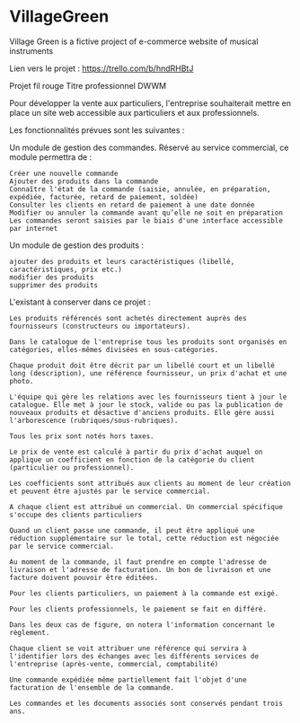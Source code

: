 

# VillageGreen

Village Green is a fictive project of e-commerce website of musical instruments

Lien vers le projet : https://trello.com/b/hndRHBtJ


Projet fil rouge Titre professionnel DWWM

Pour développer la vente aux particuliers, l'entreprise souhaiterait mettre en place un site web accessible aux particuliers et aux professionnels.

Les fonctionnalités prévues sont les suivantes :

Un module de gestion des commandes. Réservé au service commercial, ce module permettra de :

    Créer une nouvelle commande
    Ajouter des produits dans la commande
    Connaître l'état de la commande (saisie, annulée, en préparation, expédiée, facturée, retard de paiement, soldée)
    Consulter les clients en retard de paiement à une date donnée
    Modifier ou annuler la commande avant qu’elle ne soit en préparation
    Les commandes seront saisies par le biais d'une interface accessible par internet

Un module de gestion des produits :

    ajouter des produits et leurs caractéristiques (libellé, caractéristiques, prix etc.)
    modifier des produits
    supprimer des produits

L'existant à conserver dans ce projet :

    Les produits référencés sont achetés directement auprès des fournisseurs (constructeurs ou importateurs).

    Dans le catalogue de l'entreprise tous les produits sont organisés en catégories, elles-mêmes divisées en sous-catégories.

    Chaque produit doit être décrit par un libellé court et un libellé long (description), une référence fournisseur, un prix d'achat et une photo.

    L'équipe qui gère les relations avec les fournisseurs tient à jour le catalogue. Elle met à jour le stock, valide ou pas la publication de nouveaux produits et désactive d'anciens produits. Elle gère aussi l'arborescence (rubriques/sous-rubriques).

    Tous les prix sont notés hors taxes.

    Le prix de vente est calculé à partir du prix d'achat auquel on applique un coefficient en fonction de la catégorie du client (particulier ou professionnel).

    Les coefficients sont attribués aux clients au moment de leur création et peuvent être ajustés par le service commercial.

    A chaque client est attribué un commercial. Un commercial spécifique s'occupe des clients particuliers

    Quand un client passe une commande, il peut être appliqué une réduction supplémentaire sur le total, cette réduction est négociée par le service commercial.

    Au moment de la commande, il faut prendre en compte l'adresse de livraison et l'adresse de facturation. Un bon de livraison et une facture doivent pouvoir être éditées.

    Pour les clients particuliers, un paiement à la commande est exigé.

    Pour les clients professionnels, le paiement se fait en différé.

    Dans les deux cas de figure, on notera l'information concernant le règlement.

    Chaque client se voit attribuer une référence qui servira à l'identifier lors des échanges avec les différents services de l'entreprise (après-vente, commercial, comptabilité)

    Une commande expédiée même partiellement fait l'objet d'une facturation de l'ensemble de la commande.

    Les commandes et les documents associés sont conservés pendant trois ans.